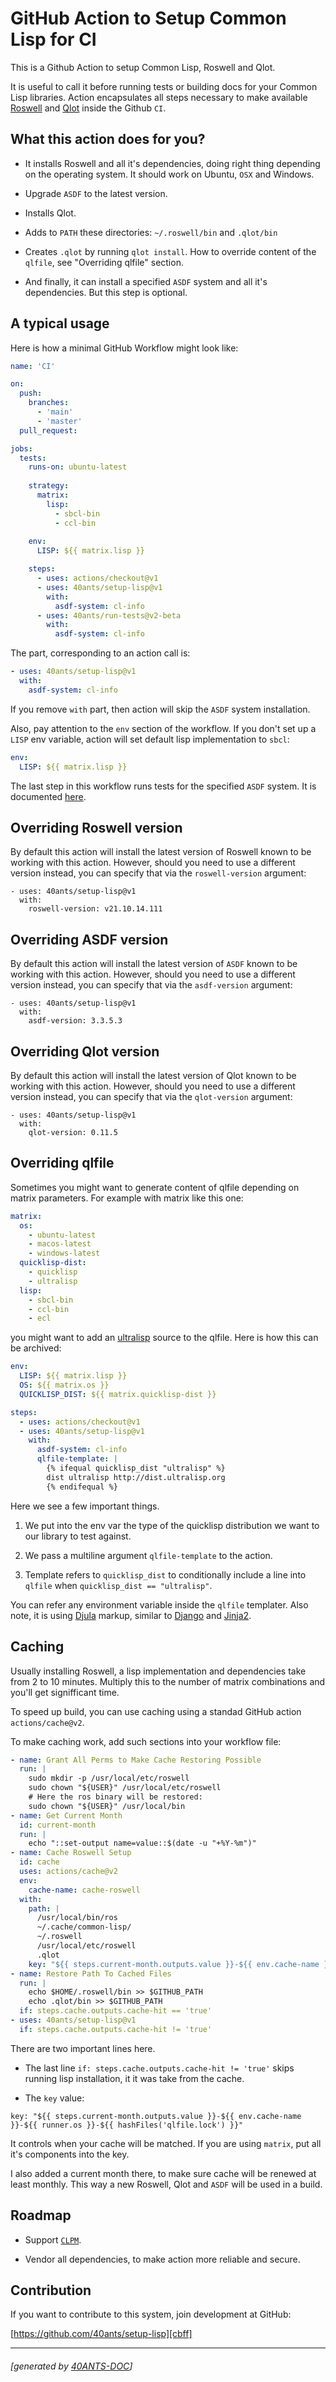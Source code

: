 <a id="x-28PROJECT-DOCS-3A-40README-2040ANTS-DOC-2FLOCATIVES-3ASECTION-29"></a>

# GitHub Action to Setup Common Lisp for CI

This is a Github Action to setup Common Lisp, Roswell and Qlot.

It is useful to call it before running tests or building docs
for your Common Lisp libraries. Action encapsulates all steps
necessary to make available [Roswell][795a]
and [Qlot][e3ea] inside the Github `CI`.

<a id="x-28PROJECT-DOCS-3A-3A-40FEATURES-2040ANTS-DOC-2FLOCATIVES-3ASECTION-29"></a>

## What this action does for you?

* It installs Roswell and all it's dependencies, doing right thing depending on
  the operating system. It should work on Ubuntu, `OSX` and Windows.

* Upgrade `ASDF` to the latest version.

* Installs Qlot.

* Adds to `PATH` these directories: `~/.roswell/bin` and `.qlot/bin`

* Creates `.qlot` by running `qlot install`. How to override content of the
  `qlfile`, see "Overriding qlfile" section.

* And finally, it can install a specified `ASDF` system and all it's dependencies.
  But this step is optional.

<a id="x-28PROJECT-DOCS-3A-3A-40TYPICAL-USAGE-2040ANTS-DOC-2FLOCATIVES-3ASECTION-29"></a>

## A typical usage

Here is how a minimal GitHub Workflow might look like:

```yaml
name: 'CI'

on:
  push:
    branches:
      - 'main'
      - 'master'
  pull_request:

jobs:
  tests:
    runs-on: ubuntu-latest
    
    strategy:
      matrix:
        lisp:
          - sbcl-bin
          - ccl-bin
          
    env:
      LISP: ${{ matrix.lisp }}

    steps:
      - uses: actions/checkout@v1
      - uses: 40ants/setup-lisp@v1
        with:
          asdf-system: cl-info
      - uses: 40ants/run-tests@v2-beta
        with:
          asdf-system: cl-info
```
The part, corresponding to an action call is:

```yaml
- uses: 40ants/setup-lisp@v1
  with:
    asdf-system: cl-info
```
If you remove `with` part, then action will skip the `ASDF` system
installation.

Also, pay attention to the `env` section of the workflow. If you don't
set up a `LISP` env variable, action will set default lisp implementation
to `sbcl`:

```yaml
env:
  LISP: ${{ matrix.lisp }}
```
The last step in this workflow runs tests for the specified `ASDF`
system. It is documented [here][8469].

<a id="x-28PROJECT-DOCS-3A-3A-40ROSWELL-VERSION-2040ANTS-DOC-2FLOCATIVES-3ASECTION-29"></a>

## Overriding Roswell version

By default this action will install the latest version of Roswell known to be
working with this action. However, should you need to use a different version
instead, you can specify that via the `roswell-version` argument:

```
- uses: 40ants/setup-lisp@v1
  with:
    roswell-version: v21.10.14.111
```
<a id="x-28PROJECT-DOCS-3A-3A-40ASDF-VERSION-2040ANTS-DOC-2FLOCATIVES-3ASECTION-29"></a>

## Overriding ASDF version

By default this action will install the latest version of `ASDF` known to be
working with this action.  However, should you need to use a different version
instead, you can specify that via the `asdf-version` argument:

```
- uses: 40ants/setup-lisp@v1
  with:
    asdf-version: 3.3.5.3
```
<a id="x-28PROJECT-DOCS-3A-3A-40QLOT-VERSION-2040ANTS-DOC-2FLOCATIVES-3ASECTION-29"></a>

## Overriding Qlot version

By default this action will install the latest version of Qlot known to be
working with this action.  However, should you need to use a different version
instead, you can specify that via the `qlot-version` argument:

```
- uses: 40ants/setup-lisp@v1
  with:
    qlot-version: 0.11.5
```
<a id="x-28PROJECT-DOCS-3A-3A-40QL-FILE-2040ANTS-DOC-2FLOCATIVES-3ASECTION-29"></a>

## Overriding qlfile

Sometimes you might want to generate content of qlfile
depending on matrix parameters. For example with matrix like this one:

```yaml
matrix:
  os:
    - ubuntu-latest
    - macos-latest
    - windows-latest
  quicklisp-dist:
    - quicklisp
    - ultralisp
  lisp:
    - sbcl-bin
    - ccl-bin
    - ecl
```
you might want to add an [ultralisp][2a0d] source
to the qlfile. Here is how this can be archived:

```yaml
env:
  LISP: ${{ matrix.lisp }}
  OS: ${{ matrix.os }}
  QUICKLISP_DIST: ${{ matrix.quicklisp-dist }}

steps:
  - uses: actions/checkout@v1
  - uses: 40ants/setup-lisp@v1
    with:
      asdf-system: cl-info
      qlfile-template: |
        {% ifequal quicklisp_dist "ultralisp" %}
        dist ultralisp http://dist.ultralisp.org
        {% endifequal %}
```
Here we see a few important things.

1. We put into the env var the type of the quicklisp distribution we want to
   our library to test against.

2. We pass a multiline argument `qlfile-template` to the action.

3. Template refers to `quicklisp_dist` to conditionally include a line
   into `qlfile` when `quicklisp_dist == "ultralisp"`.

You can refer any environment variable inside the `qlfile` templater.
Also note, it is using [Djula][3dbd]
markup, similar to [Django][04b3]
and [Jinja2][dd23].

<a id="x-28PROJECT-DOCS-3A-3A-40CACHING-2040ANTS-DOC-2FLOCATIVES-3ASECTION-29"></a>

## Caching

Usually installing Roswell, a lisp implementation and dependencies
take from 2 to 10 minutes. Multiply this to the number of
matrix combinations and you'll get signifficant time.

To speed up build, you can use caching using a standad GitHub action `actions/cache@v2`.

To make caching work, add such sections into your workflow file:

```yaml
- name: Grant All Perms to Make Cache Restoring Possible
  run: |
    sudo mkdir -p /usr/local/etc/roswell
    sudo chown "${USER}" /usr/local/etc/roswell
    # Here the ros binary will be restored:
    sudo chown "${USER}" /usr/local/bin
- name: Get Current Month
  id: current-month
  run: |
    echo "::set-output name=value::$(date -u "+%Y-%m")"
- name: Cache Roswell Setup
  id: cache
  uses: actions/cache@v2
  env:
    cache-name: cache-roswell
  with:
    path: |
      /usr/local/bin/ros
      ~/.cache/common-lisp/
      ~/.roswell
      /usr/local/etc/roswell
      .qlot
    key: "${{ steps.current-month.outputs.value }}-${{ env.cache-name }}-${{ runner.os }}-${{ hashFiles('qlfile.lock') }}"
- name: Restore Path To Cached Files
  run: |
    echo $HOME/.roswell/bin >> $GITHUB_PATH
    echo .qlot/bin >> $GITHUB_PATH
  if: steps.cache.outputs.cache-hit == 'true'
- uses: 40ants/setup-lisp@v1
  if: steps.cache.outputs.cache-hit != 'true'
```
There are two important lines here.

* The last line `if: steps.cache.outputs.cache-hit != 'true'` skips
  running lisp installation, it it was take from the cache.

* The `key` value:

`
  key: "${{ steps.current-month.outputs.value }}-${{ env.cache-name }}-${{ runner.os }}-${{ hashFiles('qlfile.lock') }}"
`

It controls when your cache will be matched. If you are using `matrix`, put all it's components
  into the key.

I also added a current month there, to make sure cache will be renewed at least monthly.
  This way a new Roswell, Qlot and `ASDF` will be used in a build.

<a id="x-28PROJECT-DOCS-3A-3A-40ROADMAP-2040ANTS-DOC-2FLOCATIVES-3ASECTION-29"></a>

## Roadmap

* Support [`CLPM`][2c45].

* Vendor all dependencies, to make action more reliable and secure.

<a id="x-28PROJECT-DOCS-3A-3A-40CONTRIBUTION-2040ANTS-DOC-2FLOCATIVES-3ASECTION-29"></a>

## Contribution

If you want to contribute to this system, join development at GitHub:

[https://github.com/40ants/setup-lisp][cbff]


[8469]: https://40ants.com/run-tests
[04b3]: https://docs.djangoproject.com/en/3.1/topics/templates/
[cbff]: https://github.com/40ants/setup-lisp
[e3ea]: https://github.com/fukamachi/qlot
[3dbd]: https://github.com/mmontone/djula
[795a]: https://github.com/roswell/roswell
[2c45]: https://gitlab.common-lisp.net/clpm/clpm
[dd23]: https://jinja.palletsprojects.com/
[2a0d]: https://ultralisp.org

* * *
###### [generated by [40ANTS-DOC](https://40ants.com/doc/)]
